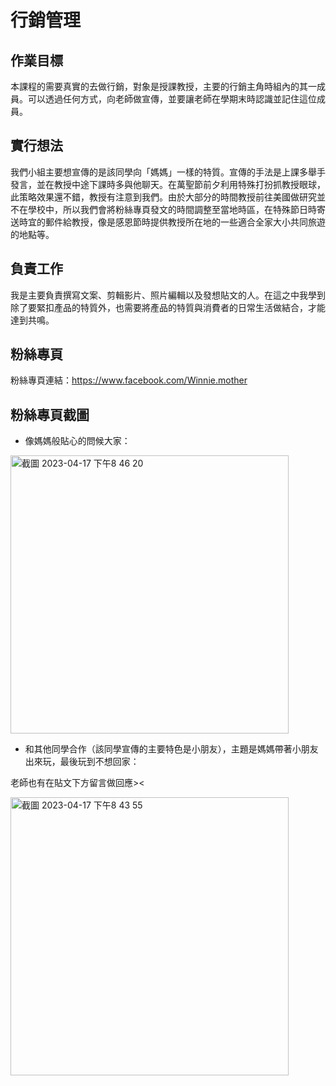 # 行銷管理

## 作業目標
本課程的需要真實的去做行銷，對象是授課教授，主要的行銷主角時組內的其一成員。可以透過任何方式，向老師做宣傳，並要讓老師在學期末時認識並記住這位成員。

## 實行想法
我們小組主要想宣傳的是該同學向「媽媽」一樣的特質。宣傳的手法是上課多舉手發言，並在教授中途下課時多與他聊天。在萬聖節前夕利用特殊打扮抓教授眼球，此策略效果還不錯，教授有注意到我們。由於大部分的時間教授前往美國做研究並不在學校中，所以我們會將粉絲專頁發文的時間調整至當地時區，在特殊節日時寄送時宜的郵件給教授，像是感恩節時提供教授所在地的一些適合全家大小共同旅遊的地點等。

## 負責工作
我是主要負責撰寫文案、剪輯影片、照片編輯以及發想貼文的人。在這之中我學到除了要緊扣產品的特質外，也需要將產品的特質與消費者的日常生活做結合，才能達到共鳴。

## 粉絲專頁
粉絲專頁連結：https://www.facebook.com/Winnie.mother

## 粉絲專頁截圖
- 像媽媽般貼心的問候大家：
<img width="445" alt="截圖 2023-04-17 下午8 46 20" src="https://user-images.githubusercontent.com/100358083/232488147-7d926e82-152c-4ab6-8da7-08f71e20db0a.png">

- 和其他同學合作（該同學宣傳的主要特色是小朋友），主題是媽媽帶著小朋友出來玩，最後玩到不想回家：

老師也有在貼文下方留言做回應><

<img width="445" alt="截圖 2023-04-17 下午8 43 55" src="https://user-images.githubusercontent.com/100358083/232487537-3aa498be-629d-4527-a7ff-e91127966b52.png">
